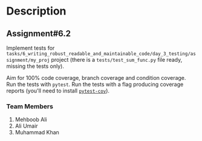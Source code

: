 # Description

## Assignment#6.2

Implement tests for `tasks/6_writing_robust_readable_and_maintainable_code/day_3_testing/assignment/my_proj` project (there is a `tests/test_sum_func.py` file ready, missing the tests only).

Aim for 100% code coverage, branch coverage and condition coverage. Run the tests with `pytest`. Run the tests with a flag producing coverage reports (you'll need to install [`pytest-cov`](https://pypi.org/project/pytest-cov/)).


### Team Members
1. Mehboob Ali
2. Ali Umair
3. Muhammad Khan
